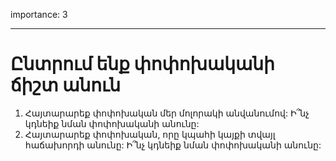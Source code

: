 importance: 3

---

# Ընտրում ենք փոփոխականի ճիշտ անուն

1. Հայտարարեք փոփոխական մեր մոլորակի անվանումով: Ի՞նչ կդնեիք նման փոփոխականի անունը:
2. Հայտարարեք փոփոխական, որը կպահի կայքի տվայլ հաճախորդի անունը: Ի՞նչ կդնեիք նման փոփոխականի անունը:
